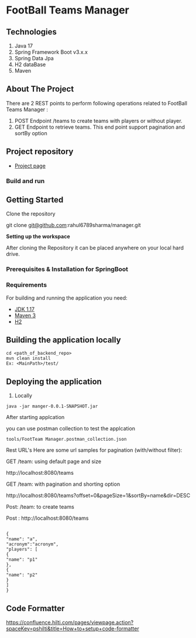 # FootBall Teams Manager

## Technologies

1. Java 17
2. Spring Framework Boot v3.x.x
5. Spring Data Jpa
6. H2 dataBase
7. Maven

<!-- ABOUT THE PROJECT -->

## About The Project

There are 2 REST points to perform following operations related to FootBall Teams Manager  :

1. POST Endpoint /teams to create teams with players or without player.
2. GET Endpoint to retrieve teams. This end point support pagination and sortBy option

## Project repository

- [Project page](https://github.com/rahul6789sharma/manager)

### Build and run



<!-- GETTING STARTED -->
## Getting Started
Clone the repository

git clone git@github.com:rahul6789sharma/manager.git


**Setting up the workspace**

After cloning the Repository it can be placed anywhere on your local hard drive.

### Prerequisites & Installation for SpringBoot

### Requirements

For building and running the application you need:

- [JDK 1.17](https://www.oracle.com/java/technologies/downloads/#java17)
- [Maven 3](https://maven.apache.org)
- [H2](http://www.h2database.com/html/tutorial.html)

## Building the application locally

```
cd <path_of_backend_repo>
mvn clean install
Ex: <MainPath>/test/
```

## Deploying the application
1. Locally
```
java -jar manger-0.0.1-SNAPSHOT.jar
```
After starting applcation

you can use postman collection to test the applcation
 ```
tools/FootTeam Manager.postman_collection.json
```

Rest URL's
Here are some url samples for pagination (with/without filter):

GET /team: using default page and size

http://localhost:8080/teams

GET /team: with pagination and shorting option

http://localhost:8080/teams?offset=0&pageSize=1&sortBy=name&dir=DESC

Post: /team: to create teams

Post : http://localhost:8080/teams
 ```

{
"name": "a",
"acronym":"acronym",
"players": [
{
"name": "p1"
},
{
"name": "p2"
}
]
}
 ```

## Code Formatter

https://confluence.hilti.com/pages/viewpage.action?spaceKey=pshilti&title=How+to+setup+code-formatter